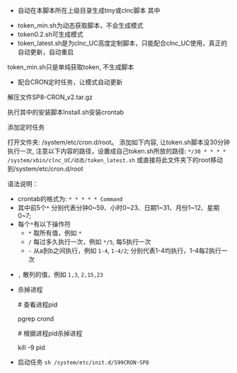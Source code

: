 + 自动在本脚本所在上级目录生成tiny或clnc脚本
其中
* token_min.sh为动态获取脚本，不会生成模式
* token0.2.sh可生成模式
* token_latest.sh是为clnc_UC高度定制脚本，只能配合clnc_UC使用，真正的自动更新，自动重启

token_min.sh只是单纯获取token, 不生成脚本

+  配合CRON定时任务，让模式自动更新

解压文件SP8-CRON_v2.tar.gz

执行其中的安装脚本Install.sh安装crontab

添加定时任务

打开文件夹: /system/etc/cron.d/root。
添加如下内容, 让token.sh脚本没30分钟执行一次, 注意以下内容的路径，设置成自己token.sh所放的路径:
```*/30 * * * * /system/xbin/clnc_UC/动态/token_latest.sh```
或直接将此文件夹下的root移动到/system/etc/cron.d/root

语法说明：
+ crontab的格式为: `* * * * * Command`
+ 其中前5个`*` 分别代表分钟0\~59、小时0\~23、日期1\~31、月份1\~12、星期0\~7;
+ 每个`*`有以下操作符
  + `*` 取所有值，例如 `*`
  + `/` 每过多久执行一次，例如 `*/5`, 每5执行一次
  + `-` 从a到b之间执行，例如 `1-4`, `1-4/2`; 分别代表1-4均执行，1-4每2执行一次
 * `,` 散列的值，例如 `1,3`, `2,15,23`

+ 杀掉进程

    \# 查看进程pid

    pgrep crond

    \# 根据进程pid杀掉进程

    kill -9 pid

+ 启动任务
```sh /system/etc/init.d/S99CRON-SP8```
    